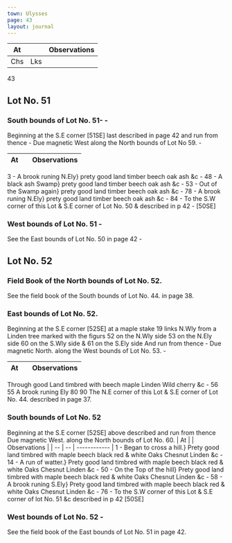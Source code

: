 ```yaml
---
town: Ulysses
page: 43
layout: journal
---
```


| At |    | Observations |
| -- | -- | ------------ |
| Chs | Lks | |

43

## Lot No. 51

### South bounds of Lot No. 51- -

Beginning at the S.E corner [51SE] last described in page 42 and run from thence - Due magnetic West along the North bounds of Lot No 59. -

| At |    | Observations |
| -- | -- | ------------ |
3  -  A brook runing N.Ely} prety good land timber beech oak ash &c -
48  -  A black ash Swamp} prety good land timber beech oak ash &c -
53  -  Out of the Swamp again} prety good land timber beech oak ash &c -
78  -  A brook runing N.Ely} prety good land timber beech oak ash &c -
84  -  To the S.W corner of this Lot & S.E corner of Lot No. 50 & described in p 42 - 
[50SE]

### West bounds of Lot No. 51 -

See the East bounds of Lot No. 50 in page 42 -

## Lot No. 52

### Field Book of the North bounds of Lot No. 52.

See the field book of the South bounds of Lot No. 44. in page 38.

### East bounds of Lot No. 52.

Beginning at the S.E corner [52SE] at a maple stake 19 links N.Wly from a Linden tree marked with the figurs 52 on the N.Wly side 53 on the N.Ely side 60 on the S.Wly side & 61 on the S.Ely side And run from thence - Due magnetic North. along the West bounds of Lot No. 53. -

| At |    | Observations |
| -- | -- | ------------ |
Through good Land timbred with beech maple Linden Wild cherry &c -
56  55  A brook runing Ely
80  90  The N.E corner of this Lot & S.E corner of Lot No. 44. described in page 37.

### South bounds of Lot No. 52

Beginning at the S.E corner [52SE] above described and run from thence Due magnetic West. along the North bounds of Lot No. 60.
| At |    | Observations |
| -- | -- | ------------ |
1  -  Began to cross a hill.} Prety good land timbred with maple beech black
red & white Oaks Chesnut Linden &c -
14  -  A run of watter.} Prety good land timbred with maple beech black
red & white Oaks Chesnut Linden &c -
50  -  On the Top of the hill}  Prety good land timbred with maple beech black
red & white Oaks Chesnut Linden &c -
58  -  A brook runing S.Ely} Prety good land timbred with maple beech black
red & white Oaks Chesnut Linden &c -
76  -  To the S.W corner of this Lot & S.E corner of lot No. 51 &c described in p 42 
[50SE]

### West bounds of Lot No. 52 -

See the field book of the East bounds of Lot No. 51 in page 42.